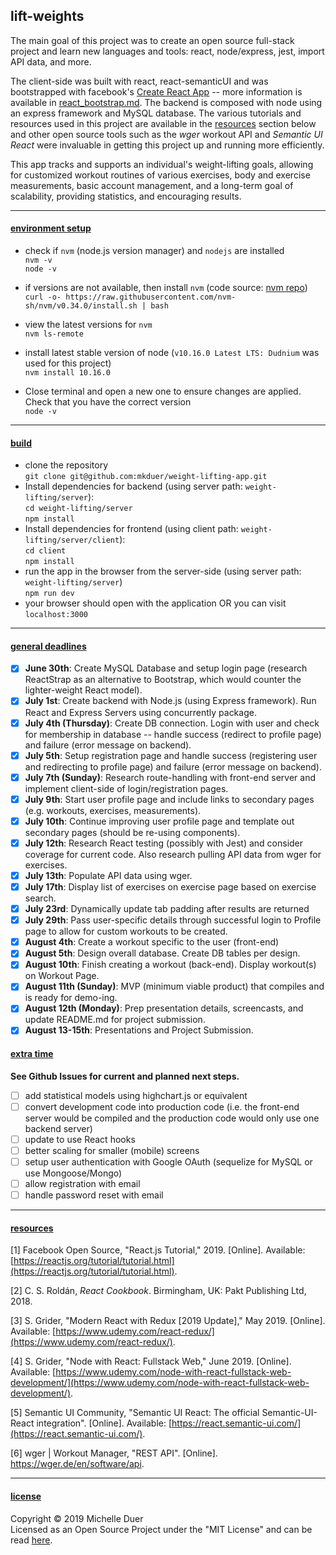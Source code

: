 ## **lift**-weights
The main goal of this project was to create an open source full-stack project and learn new languages and tools: react, node/express, jest, import API data, and more.

The client-side was built with react, react-semanticUI and was bootstrapped with facebook's [Create React App](https://github.com/facebook/create-react-app) -- more information is available in [react\_bootstrap.md](/server/client/react_bootstrap.md). The backend is composed with node using an express framework and MySQL database. The various tutorials and resources used in this project are available in the [resources](#resources) section below and other open source tools such as the *wger* workout API and *Semantic UI React* were invaluable in getting this project up and running more efficiently.

This app tracks and supports an individual's weight-lifting goals, allowing for customized workout routines of various exercises, body and exercise measurements, basic account management, and a long-term goal of scalability, providing statistics, and encouraging results.



---

#### [environment setup](#setup)

* check if `nvm` (node.js version manager) and `nodejs` are installed  
`nvm -v`  
`node -v`  

* if versions are not available, then install `nvm` (code source: [nvm repo](https://github.com/nvm-sh/nvm))   
`curl -o- https://raw.githubusercontent.com/nvm-sh/nvm/v0.34.0/install.sh | bash`  

* view the latest versions for `nvm `  
`nvm ls-remote`  

* install latest stable version of node (`v10.16.0 Latest LTS: Dudnium` was used for this project)  
`nvm install 10.16.0 ` 

* Close terminal and open a new one to ensure changes are applied. Check that you have the correct version  
`node -v  `

---

#### [build](#build)

* clone the repository   
`git clone git@github.com:mkduer/weight-lifting-app.git ` 
* Install dependencies for backend (using server path: `weight-lifting/server`):  
  `cd weight-lifting/server `  
  `npm install`
* Install dependencies for frontend (using client path: `weight-lifting/server/client`):  
  `cd client `  
  `npm install`
* run the app in the browser from the server-side (using server path: `weight-lifting/server`)  
  `npm run dev`  
* your browser should open with the application OR you can visit `localhost:3000`

---

#### [general deadlines](#deadlines)

- [x] **June 30th**: Create MySQL Database and setup login page (research ReactStrap as an alternative to Bootstrap, which would counter the lighter-weight React model).
- [x] **July 1st**: Create backend with Node.js (using Express framework). Run React and Express Servers using concurrently package.
- [x] **July 4th (Thursday)**: Create DB connection. Login with user and check for membership in database -- handle success (redirect to profile page) and failure (error message on backend). 
- [x] **July 5th**: Setup registration page and handle success (registering user and redirecting to profile page) and failure (error message on backend).
- [x] **July 7th (Sunday)**: Research route-handling with front-end server and implement client-side of login/registration pages.
- [x] **July 9th**: Start user profile page and include links to secondary pages (e.g. workouts, exercises, measurements).
- [x] **July 10th**: Continue improving user profile page and template out secondary pages (should be re-using components).
- [x] **July 12th**: Research React testing (possibly with Jest) and consider coverage for current code. Also research pulling API data from wger for exercises.
- [x] **July 13th**: Populate API data using wger.
- [x] **July 17th**: Display list of exercises on exercise page based on exercise search. 
- [x] **July 23rd**: Dynamically update tab padding after results are returned
- [x] **July 29th**: Pass user-specific details through successful login to Profile page to allow for custom workouts to be created.
- [x] **August 4th**: Create a workout specific to the user (front-end)
- [x] **August 5th**: Design overall database. Create DB tables per design.
- [x] **August 10th**: Finish creating a workout (back-end). Display workout(s) on Workout Page.  
- [x] **August 11th (Sunday)**: MVP (minimum viable product) that compiles and is ready for demo-ing. 
- [x] **August 12th (Monday)**: Prep presentation details, screencasts, and update README.md for project submission.
- [x] **August 13-15th**: Presentations and Project Submission.  

#### [extra time](#extras)

**See Github Issues for current and planned next steps.**

- [ ] add statistical models using highchart.js or equivalent
- [ ] convert development code into production code (i.e. the front-end server would be compiled and the production code would only use one backend server)
- [ ] update to use React hooks
- [ ] better scaling for smaller (mobile) screens
- [ ] setup user authentication with Google OAuth (sequelize for MySQL or use Mongoose/Mongo)
- [ ] allow registration with email 
- [ ] handle password reset with email
---

#### [resources](#resources)

[1] Facebook Open Source, "React.js Tutorial," 2019. [Online]. Available: [https://reactjs.org/tutorial/tutorial.html](https://reactjs.org/tutorial/tutorial.html).  

[2] C. S. Roldán, *React Cookbook*. Birmingham, UK: Pakt Publishing Ltd, 2018.  

[3] S. Grider, "Modern React with Redux [2019 Update]," May 2019. [Online]. Available: [https://www.udemy.com/react-redux/](https://www.udemy.com/react-redux/).  

[4] S. Grider, "Node with React: Fullstack Web," June 2019. [Online]. Available: [https://www.udemy.com/node-with-react-fullstack-web-development/](https://www.udemy.com/node-with-react-fullstack-web-development/).  

[5] Semantic UI Community, "Semantic UI React: The official Semantic-UI-React integration". [Online]. Available: [https://react.semantic-ui.com/](https://react.semantic-ui.com/).

[6] wger | Workout Manager, "REST API". [Online]. https://wger.de/en/software/api.

---

#### [license](#license)

Copyright © 2019 Michelle Duer  
Licensed as an Open Source Project under the "MIT License" and can be read [here](LICENSE-MIT).
